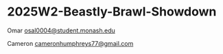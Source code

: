 # 2025W2-Beastly-Brawl-Showdown

Omar osal0004@student.monash.edu

Cameron cameronhumphreys77@gmail.com

